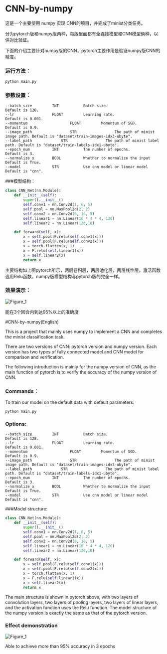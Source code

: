 # CNN-by-numpy
这是一个主要使用 numpy 实现 CNN的项目，并完成了minist分类任务。

分为pytorch版和numpy版两种，每版里面都有全连接模型和CNN模型俩种，以供对比验证。

下面的介绍主要针对numpy版的CNN，pytorch主要作用是验证numpy版CNN的精度。

### 运行方法：

```bash
python main.py
```



### 参数设置：

```
--batch_size         INT           Batch size.                    Default is 128.    
--lr                 FLOAT         Learning rate.                 Default is 0.001.
--momentum					 FLOAT         Momentum of SGD.							  Default is 0.9.
--image_path				 STR    			 The path of minist image path. Default is "dataset/train-images-idx3-ubyte".
--label_path  			 STR    			 The path of minist label path. Default is "dataset/train-labels-idx1-ubyte".
--epoch_num          INT           The number of epochs.          Default is 3.
--normalize_x        BOOL          Whether to normalize the input Default is True.
--model              STR           Use cnn model or linear model  Default is "cnn".
```



###模型结构：

```python
class CNN_Net(nn.Module):
    def __init__(self):
        super().__init__()
        self.conv1 = nn.Conv2d(1, 6, 5)
        self.pool = nn.MaxPool2d(2, 2)
        self.conv2 = nn.Conv2d(6, 16, 5)
        self.linear1 = nn.Linear(16 * 4 * 4, 120)
        self.linear2 = nn.Linear(120,10)

    def forward(self, x):
        x = self.pool(F.relu(self.conv1(x)))
        x = self.pool(F.relu(self.conv2(x)))
        x = torch.flatten(x, 1)
        x = F.relu(self.linear1(x))
        x = self.linear2(x)
        return x
```

主要结构如上图pytorch所示，两层卷积层，两层池化层，两层线性层，激活函数选用Relu函数。numpy版模型结构与pytorch版的完全一样。



### 效果演示：





![Figure_1](/Users/wangpinzheng/Desktop/gitcode/CNN-5.24/pics/Figure_1.png)

能在3个回合内到达95%以上的准确度





#CNN-by-numpy(English)

This is a project that mainly uses numpy to implement a CNN and completes the minist classification task.

There are two versions of CNN: pytorch version and numpy version. Each version has two types of fully connected model and CNN model for comparison and verification.

The following introduction is mainly for the numpy version of CNN, as the main function of pytorch is to verify the accuracy of the numpy version of CNN.



### Commands：

To train our model on the default data with default parameters:

```
python main.py
```



### Options:
```
--batch_size         INT           Batch size.                    Default is 128.    
--lr                 FLOAT         Learning rate.                 Default is 0.001.
--momentum					 FLOAT         Momentum of SGD.							  Default is 0.9.
--image_path				 STR    			 The path of minist image path. Default is "dataset/train-images-idx3-ubyte".
--label_path  			 STR    			 The path of minist label path. Default is "dataset/train-labels-idx1-ubyte".
--epoch_num          INT           The number of epochs.          Default is 3.
--normalize_x        BOOL          Whether to normalize the input Default is True.
--model              STR           Use cnn model or linear model  Default is "cnn".
```

###Model structure:

```python
class CNN_Net(nn.Module):
    def __init__(self):
        super().__init__()
        self.conv1 = nn.Conv2d(1, 6, 5)
        self.pool = nn.MaxPool2d(2, 2)
        self.conv2 = nn.Conv2d(6, 16, 5)
        self.linear1 = nn.Linear(16 * 4 * 4, 120)
        self.linear2 = nn.Linear(120,10)

    def forward(self, x):
        x = self.pool(F.relu(self.conv1(x)))
        x = self.pool(F.relu(self.conv2(x)))
        x = torch.flatten(x, 1)
        x = F.relu(self.linear1(x))
        x = self.linear2(x)
        return x
```
The main structure is shown in pytorch above, with two layers of convolution layers, two layers of pooling layers, two layers of linear layers, and the activation function uses the Relu function. The model structure of the numpy version is exactly the same as that of the pytorch version.

### Effect demonstration

![Figure_1](/Users/wangpinzheng/Desktop/gitcode/CNN-5.24/pics/Figure_1.png)


Able to achieve more than 95% accuracy in 3 epochs
